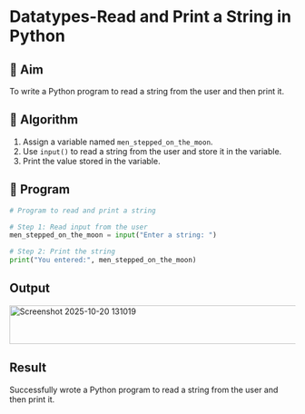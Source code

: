 # Datatypes-Read and Print a String in Python

## 🎯 Aim
To write a Python program to read a string from the user and then print it.

## 🧠 Algorithm
1. Assign a variable named `men_stepped_on_the_moon`.
2. Use `input()` to read a string from the user and store it in the variable.
3. Print the value stored in the variable.

## 🧾 Program
```py
# Program to read and print a string

# Step 1: Read input from the user
men_stepped_on_the_moon = input("Enter a string: ")

# Step 2: Print the string
print("You entered:", men_stepped_on_the_moon)
```

## Output
<img width="899" height="68" alt="Screenshot 2025-10-20 131019" src="https://github.com/user-attachments/assets/dd5cf969-beee-4efa-8ffc-16ea2df5d6a2" />

## Result
Successfully wrote a Python program to read a string from the user and then print it.
